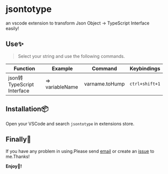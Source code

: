 # jsontotype

an vscode extension to transform Json Object → TypeScript Interface easily!

## Use:sparkles:
> Select your string and use the following commands.

Function | Example | Command | Keybindings
-|-|-|-
json转TypeScript Interface |  => variableName | varname.toHump | `ctrl+shift+1`


## Installation:package:
Open your VSCode and search `jsontotype` in extensions store.

## Finally:camera_flash:
If you have any problem in using.Please send [email](986597535@qq.com) or create an [issue](https://github.com/urnotzane/varname-changer-vscode/issues) to me.Thanks!

**Enjoy:see_no_evil:!**
